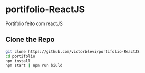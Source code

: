 # portifolio-ReactJS
Portifolio feito com reactJS

## Clone the Repo
```sh
git clone https://github.com/victorblevi/portifolio-ReactJS
cd portifolio
npm install
npm start | npm run biuld
```
